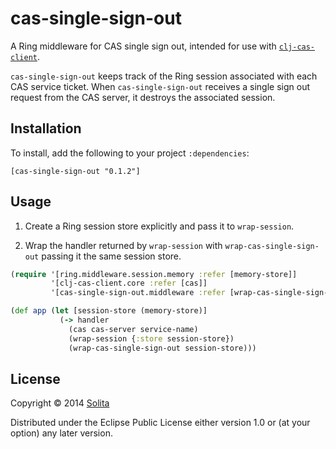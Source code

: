 # cas-single-sign-out

A Ring middleware for CAS single sign out, intended for use with
[`clj-cas-client`](https://github.com/olabini/clj-cas-client/).

`cas-single-sign-out` keeps track of the Ring session associated with each CAS
service ticket. When `cas-single-sign-out` receives a single sign out request
from the CAS server, it destroys the associated session.

## Installation

To install, add the following to your project `:dependencies`:

    [cas-single-sign-out "0.1.2"]

## Usage

1. Create a Ring session store explicitly and pass it to `wrap-session`.

2. Wrap the handler returned by `wrap-session` with `wrap-cas-single-sign-out`
   passing it the same session store.

```clojure
(require '[ring.middleware.session.memory :refer [memory-store]]
         '[clj-cas-client.core :refer [cas]]
         '[cas-single-sign-out.middleware :refer [wrap-cas-single-sign-out]])

(def app (let [session-store (memory-store)]
           (-> handler
             (cas cas-server service-name)
             (wrap-session {:store session-store})
             (wrap-cas-single-sign-out session-store)))
```

## License

Copyright © 2014 [Solita](http://www.solita.fi)

Distributed under the Eclipse Public License either version 1.0 or (at
your option) any later version.
